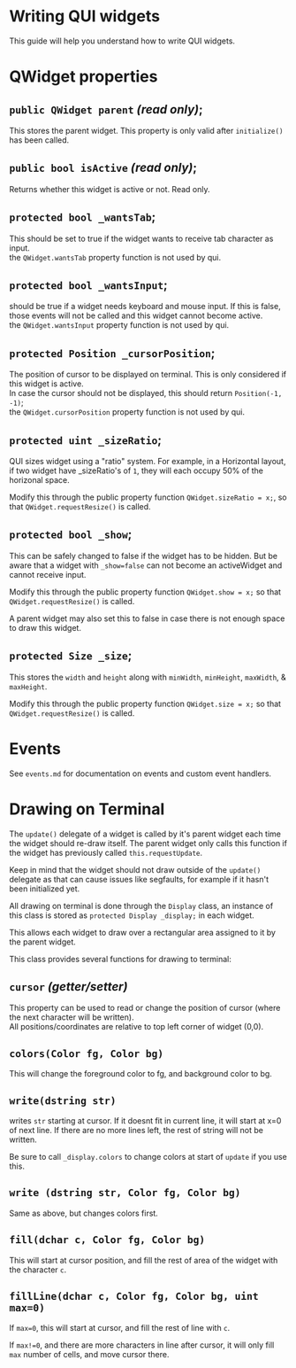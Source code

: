 # Writing QUI widgets

This guide will help you understand how to write QUI widgets.

# QWidget properties

## `public QWidget parent` _(read only)_;
This stores the parent widget. This property is only valid after `initialize()` has been called.

## `public bool isActive` _(read only)_;
Returns whether this widget is active or not. Read only.

## `protected bool _wantsTab`;
This should be set to true if the widget wants to receive tab character as input.  
the `QWidget.wantsTab` property function is not used by qui.

## `protected bool _wantsInput`;
should be true if a widget needs keyboard and mouse input. If this is false, those events will not be called and this widget cannot become active.  
the `QWidget.wantsInput` property function is not used by qui.

## `protected Position _cursorPosition`;
The position of cursor to be displayed on terminal. This is only considered if this widget is active.  
In case the cursor should not be displayed, this should return `Position(-1, -1)`;  
the `QWidget.cursorPosition` property function is not used by qui.

## `protected uint _sizeRatio`;
QUI sizes widget using a "ratio" system. For example, in a Horizontal layout, if two widget have _sizeRatio's 
of `1`, they will each occupy 50% of the horizonal space.  

Modify this through the public property function `QWidget.sizeRatio = x;`, so that `QWidget.requestResize()` is called.

## `protected bool _show`;
This can be safely changed to false if the widget has to be hidden. 
But be aware that a widget with `_show=false` can not become an activeWidget and cannot receive input.  

Modify this through the public property function `QWidget.show = x;` so that `QWidget.requestResize()` is called.  
  
A parent widget may also set this to false in case there is not enough space to draw this widget.

## `protected Size _size`;
This stores the `width` and `height` along with `minWidth`, `minHeight`, `maxWidth`, & `maxHeight`.  

Modify this through the public property function `QWidget.size = x;` so that `QWidget.requestResize()` is called.

# Events

See `events.md` for documentation on events and custom event handlers.

# Drawing on Terminal

The `update()` delegate of a widget is called by it's parent widget each time the widget should re-draw itself.
The parent widget only calls this function if the widget has previously called `this.requestUpdate`.  

Keep in mind that the widget should not draw outside of the `update()` delegate as that can cause issues like segfaults, for example if it hasn't been initialized yet.  

All drawing on terminal is done through the `Display` class, an instance of this class is stored as `protected Display _display;` in each widget.  

This allows each widget to draw over a rectangular area assigned to it by the parent widget.  

This class provides several functions for drawing to terminal:  

## `cursor` _(getter/setter)_
This property can be used to read or change the position of cursor (where the next character will be written).  
All positions/coordinates are relative to top left corner of widget (0,0).

## `colors(Color fg, Color bg)`
This will change the foreground color to fg, and background color to bg.

## `write(dstring str)`
writes `str` starting at cursor. If it doesnt fit in current line, it will start at x=0 of next line.
If there are no more lines left, the rest of string will not be written.  

Be sure to call `_display.colors` to change colors at start of `update` if you use this.

## `write (dstring str, Color fg, Color bg)`
Same as above, but changes colors first.

## `fill(dchar c, Color fg, Color bg)`
This will start at cursor position, and fill the rest of area of the widget with the character `c`.

## `fillLine(dchar c, Color fg, Color bg, uint max=0)`
If `max=0`, this will start at cursor, and fill the rest of line with `c`.  

If `max!=0`, and there are more characters in line after cursor, it will only fill `max` number of cells, and move cursor there.